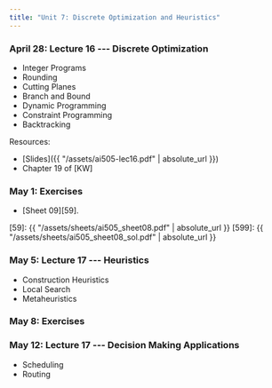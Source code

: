 ```yaml
---
title: "Unit 7: Discrete Optimization and Heuristics" 
---
```


### April 28: Lecture 16 --- Discrete Optimization

- Integer Programs
- Rounding
- Cutting Planes
- Branch and Bound
- Dynamic Programming
- Constraint Programming
- Backtracking


Resources:

- [Slides]({{ "/assets/ai505-lec16.pdf" | absolute_url }})
- Chapter 19 of [KW]


### May 1: Exercises

- [Sheet 09][59].

[59]: {{ "/assets/sheets/ai505_sheet08.pdf" | absolute_url }}
[599]: {{ "/assets/sheets/ai505_sheet08_sol.pdf" | absolute_url }}

### May 5: Lecture 17 --- Heuristics

- Construction Heuristics
- Local Search
- Metaheuristics

### May 8: Exercises

### May 12: Lecture 17 --- Decision Making Applications

- Scheduling
- Routing